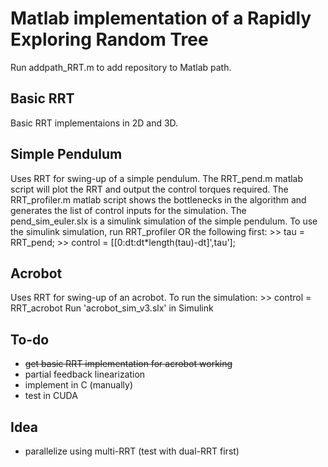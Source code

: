 # Matlab implementation of a Rapidly Exploring Random Tree

Run addpath_RRT.m to add repository to Matlab path.

## Basic RRT
Basic RRT implementaions in 2D and 3D.

## Simple Pendulum
Uses RRT for swing-up of a simple pendulum.
The RRT_pend.m matlab script will plot the RRT and output the control torques required.
The RRT_profiler.m matlab script shows the bottlenecks in the algorithm and generates the list of control inputs for the simulation.
The pend_sim_euler.slx is a simulink simulation of the simple pendulum.
To use the simulink simulation, run RRT_profiler OR the following first:
	>> tau = RRT_pend;
	>> control = [[0:dt:dt*length(tau)-dt]',tau'];

## Acrobot
Uses RRT for swing-up of an acrobot.
To run the simulation:
        >> control = RRT_acrobot
        Run 'acrobot_sim_v3.slx' in Simulink

## To-do
- ~~get basic RRT implementation for acrobot working~~
- partial feedback linearization
- implement in C (manually)
- test in CUDA


## Idea
- parallelize using multi-RRT (test with dual-RRT first)
